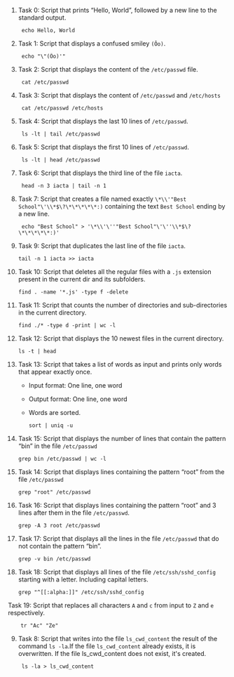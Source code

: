 1. Task 0: Script that prints “Hello, World”, followed by a new line to the standard    output.

        echo Hello, World
2. Task 1: Script that displays a confused smiley `(Ôo)`.

        echo "\"(Ôo)'"
3. Task 2: Script that displays the content of the `/etc/passwd` file.
        
        cat /etc/passwd
4. Task 3: Script that displays the content of `/etc/passwd` and `/etc/hosts`

        cat /etc/passwd /etc/hosts
5. Task 4: Script that displays the last 10 lines of `/etc/passwd`.

        ls -lt | tail /etc/passwd
6. Task 5: Script that displays the first 10 lines of `/etc/passwd`.

        ls -lt | head /etc/passwd
7. Task 6: Script that displays the third line of the file `iacta`.

        head -n 3 iacta | tail -n 1
8. Task 7: Script that creates a file named exactly `\*\\'"Best School"\'\\*$\?\*\*\*\*\*:)`  containing the text `Best School` ending by a new line.

        echo "Best School" > '\*\\'\''"Best School"\'\''\\*$\?\*\*\*\*\*:)'
10. Task 9: Script that duplicates the last line of the file `iacta`.

        tail -n 1 iacta >> iacta  
11. Task 10: Script that deletes all the regular files with a `.js` extension  present in the current dir and its subfolders.

        find . -name '*.js' -type f -delete  
12. Task 11: Script that counts the number of directories and sub-directories in the current directory.

        find ./* -type d -print | wc -l
13. Task 12: Script that displays the 10 newest files in the current directory.

        ls -t | head
14. Task 13: Script that takes a list of words as input and prints only words that appear exactly once.
    * Input format: One line, one word
    * Output format: One line, one word
    * Words are sorted.

          sort | uniq -u
16. Task 15: Script that displays the number of lines that contain the pattern “bin” in the file `/etc/passwd`

        grep bin /etc/passwd | wc -l   
15. Task 14: Script that displays lines containing the pattern “root” from the file `/etc/passwd`

        grep "root" /etc/passwd
17. Task 16: Script that displays lines containing the pattern “root” and 3 lines after them in the file `/etc/passwd`.

        grep -A 3 root /etc/passwd
18. Task 17: Script that displays all the lines in the file `/etc/passwd` that do not contain the pattern “bin”.

        grep -v bin /etc/passwd
19. Task 18: Script that displays all lines of the file `/etc/ssh/sshd_config` starting with a letter. Including capital letters.

        grep "^[[:alpha:]]" /etc/ssh/sshd_config 
Task 19: Script that replaces all characters `A` and `c` from input to `Z` and `e` respectively.

        tr "Ac" "Ze"
9. Task 8: Script that writes into the file `ls_cwd_content` the result of the command `ls -la`.If the file `ls_cwd_content` already exists, it is overwritten.              If the file ls_cwd_content does not    exist, it's created.

        ls -la > ls_cwd_content

